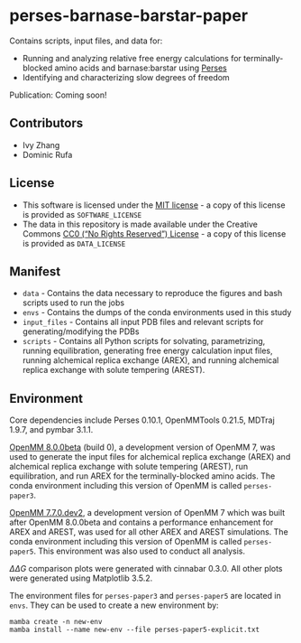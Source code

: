# perses-barnase-barstar-paper
Contains scripts, input files, and data for:
- Running and analyzing relative free energy calculations for terminally-blocked amino acids and barnase:barstar using [Perses](https://github.com/choderalab/perses)
- Identifying and characterizing slow degrees of freedom

Publication: Coming soon!

## Contributors
- Ivy Zhang
- Dominic Rufa

## License
* This software is licensed under the [MIT license](https://opensource.org/licenses/MIT) - a copy of this license is provided as `SOFTWARE_LICENSE`
* The data in this repository is made available under the Creative Commons [CC0 (“No Rights Reserved”) License](https://creativecommons.org/share-your-work/public-domain/cc0/) - a copy of this license is provided as `DATA_LICENSE`

## Manifest
* `data` - Contains the data necessary to reproduce the figures and bash scripts used to run the jobs
* `envs` - Contains the dumps of the conda environments used in this study
* `input_files` - Contains all input PDB files and relevant scripts for generating/modifying the PDBs
* `scripts` - Contains all Python scripts for solvating, parametrizing, running equilibration, generating free energy calculation input files, running alchemical replica exchange (AREX), and running alchemical replica exchange with solute tempering (AREST).

## Environment
Core dependencies include Perses 0.10.1, OpenMMTools 0.21.5, MDTraj 1.9.7, and pymbar 3.1.1.

[OpenMM 8.0.0beta](https://anaconda.org/conda-forge/openmm/files?version=8.0.0beta) (build 0), a development version of OpenMM 7, was used to generate the input files for alchemical replica exchange (AREX) and alchemical replica exchange with solute tempering (AREST), run equilibration, and run AREX for the terminally-blocked amino acids. The conda environment including this version of OpenMM is called `perses-paper3`.

[OpenMM 7.7.0.dev2](https://anaconda.org/conda-forge/openmm/files?version=7.7.0dev2), a development version of OpenMM 7 which was built after OpenMM 8.0.0beta and contains a performance enhancement for AREX and AREST, was used for all other AREX and AREST simulations. The conda environment including this version of OpenMM is called `perses-paper5`. This environment was also used to conduct all analysis.

$\Delta\Delta G$ comparison plots were generated with cinnabar 0.3.0. 
All other plots were generated using Matplotlib 3.5.2.

The environment files for `perses-paper3` and `perses-paper5` are located in `envs`.
They can be used to create a new environment by:
```
mamba create -n new-env
mamba install --name new-env --file perses-paper5-explicit.txt
```
